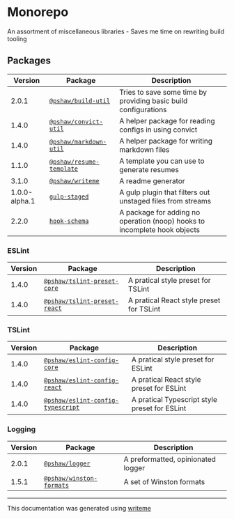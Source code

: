 # Monorepo

An assortment of miscellaneous libraries - Saves me time on rewriting build tooling

## Packages

Version | Package | Description
--- | --- | ---
2.0.1 | [`@pshaw/build-util`](build-packages/build-util/README.md) | Tries to save some time by providing basic build configurations
1.4.0 | [`@pshaw/convict-util`](packages/convict-util/README.md) | A helper package for reading configs in using convict
1.4.0 | [`@pshaw/markdown-util`](packages/markdown-util/README.md) | A helper package for writing markdown files
1.1.0 | [`@pshaw/resume-template`](packages/resume-template/README.md) | A template you can use to generate resumes
3.1.0 | [`@pshaw/writeme`](packages/writeme/README.md) | A readme generator
1.0.0-alpha.1 | [`gulp-staged`](build-packages/gulp-staged/README.md) | A gulp plugin that filters out unstaged files from streams
2.2.0 | [`hook-schema`](packages/hook-schema/README.md) | A package for adding no operation (noop) hooks to incomplete hook objects

### ESLint
Version | Package | Description
--- | --- | ---
1.4.0 | [`@pshaw/tslint-preset-core`](packages/tslint-preset-core/README.md) | A pratical style preset for TSLint
1.4.0 | [`@pshaw/tslint-preset-react`](packages/tslint-preset-react/README.md) | A pratical React style preset for TSLint

### TSLint
Version | Package | Description
--- | --- | ---
1.4.0 | [`@pshaw/eslint-config-core`](packages/eslint-config-core/README.md) | A pratical style preset for ESLint
1.4.0 | [`@pshaw/eslint-config-react`](packages/eslint-config-react/README.md) | A pratical React style preset for ESLint
1.4.0 | [`@pshaw/eslint-config-typescript`](packages/eslint-config-typescript/README.md) | A pratical Typescript style preset for ESLint

### Logging
Version | Package | Description
--- | --- | ---
2.0.1 | [`@pshaw/logger`](packages/logger/README.md) | A preformatted, opinionated logger
1.5.1 | [`@pshaw/winston-formats`](packages/winston-formats/README.md) | A set of Winston formats


---
This documentation was generated using [writeme](https://www.npmjs.com/package/@pshaw/writeme)
